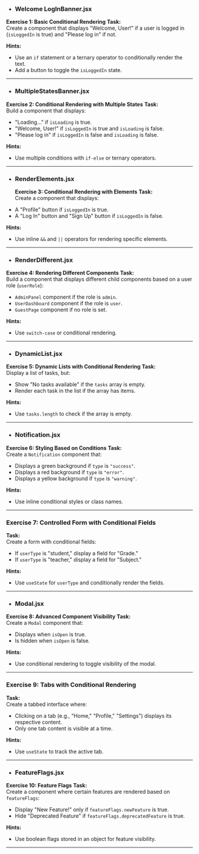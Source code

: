+ ### Welcome LogInBanner.jsx 
**Exercise 1: Basic Conditional Rendering**
**Task:**  
Create a component that displays "Welcome, User!" if a user is logged in (`isLoggedIn` is true) and "Please log in" if not.

**Hints:**  
- Use an `if` statement or a ternary operator to conditionally render the text.
- Add a button to toggle the `isLoggedIn` state.

---

+ ### MultipleStatesBanner.jsx
**Exercise 2: Conditional Rendering with Multiple States**
**Task:**  
Build a component that displays:
- "Loading..." if `isLoading` is true.
- "Welcome, User!" if `isLoggedIn` is true and `isLoading` is false.
- "Please log in" if `isLoggedIn` is false and `isLoading` is false.

**Hints:**  
- Use multiple conditions with `if-else` or ternary operators.

---

+ ### RenderElements.jsx
  **Exercise 3: Conditional Rendering with Elements**
**Task:**  
Create a component that displays:
- A "Profile" button if `isLoggedIn` is true.
- A "Log In" button and "Sign Up" button if `isLoggedIn` is false.

**Hints:**  
- Use inline `&&` and `||` operators for rendering specific elements.

---

+ ### RenderDifferent.jsx
**Exercise 4: Rendering Different Components**
**Task:**  
Build a component that displays different child components based on a user role (`userRole`):
- `AdminPanel` component if the role is `admin`.
- `UserDashboard` component if the role is `user`.
- `GuestPage` component if no role is set.

**Hints:**  
- Use `switch-case` or conditional rendering.

---

+ ### DynamicList.jsx
**Exercise 5: Dynamic Lists with Conditional Rendering**
**Task:**  
Display a list of tasks, but:
- Show "No tasks available" if the `tasks` array is empty.
- Render each task in the list if the array has items.

**Hints:**  
- Use `tasks.length` to check if the array is empty.

---

+ ### Notification.jsx
**Exercise 6: Styling Based on Conditions**
**Task:**  
Create a `Notification` component that:
- Displays a green background if `type` is `"success"`.
- Displays a red background if `type` is `"error"`.
- Displays a yellow background if `type` is `"warning"`.

**Hints:**  
- Use inline conditional styles or class names.

---

### **Exercise 7: Controlled Form with Conditional Fields**
**Task:**  
Create a form with conditional fields:
- If `userType` is "student," display a field for "Grade."
- If `userType` is "teacher," display a field for "Subject."

**Hints:**  
- Use `useState` for `userType` and conditionally render the fields.

---

+ ### Modal.jsx
 **Exercise 8: Advanced Component Visibility**
**Task:**  
Create a `Modal` component that:
- Displays when `isOpen` is true.
- Is hidden when `isOpen` is false.

**Hints:**  
- Use conditional rendering to toggle visibility of the modal.

---

### **Exercise 9: Tabs with Conditional Rendering**
**Task:**  
Create a tabbed interface where:
- Clicking on a tab (e.g., "Home," "Profile," "Settings") displays its respective content.
- Only one tab content is visible at a time.

**Hints:**  
- Use `useState` to track the active tab.

---

+ ### FeatureFlags.jsx
 **Exercise 10: Feature Flags**
**Task:**  
Create a component where certain features are rendered based on `featureFlags`:
- Display "New Feature!" only if `featureFlags.newFeature` is true.
- Hide "Deprecated Feature" if `featureFlags.deprecatedFeature` is true.

**Hints:**  
- Use boolean flags stored in an object for feature visibility.

---

